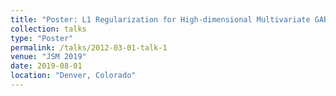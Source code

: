 ```yaml
---
title: "Poster: L1 Regularization for High-dimensional Multivariate GARCH Models"
collection: talks
type: "Poster"
permalink: /talks/2012-03-01-talk-1
venue: "JSM 2019"
date: 2019-08-01
location: "Denver, Colorado"
---
```


